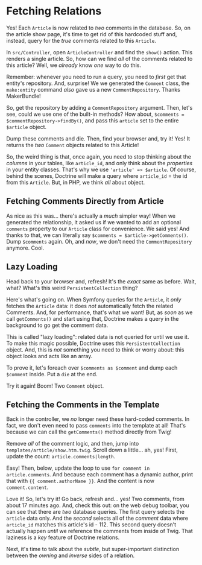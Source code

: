 # Fetching Relations

Yes! Each `Article` is now related to *two* comments in the database. So, on the
article show page, it's time to get rid of this hardcoded stuff and, instead,
query for the *true* comments related to this `Article`.

In `src/Controller`, open `ArticleController` and find the `show()` action. This
renders a single article. So, how can we find *all* of the comments related to this
article? Well, we *already* know *one* way to do this.

Remember: whenever you need to run a query, you need to *first* get that entity's
repository. And, surprise! We we generated the `Comment` class, the `make:entity`
command *also* gave us a new `CommentRepository`. Thanks MakerBundle!

So, get the repository by adding a `CommentRepository` argument. Then, let's see,
could we use one of the built-in methods? How about,
`$comments = $commentRepository->findBy()`, and pass this `article` set to the
entire `$article` object.

Dump these comments and die. Then, find your browser and, try it! Yes!
It returns the *two* `Comment` objects related to this Article!

So, the weird thing is that, once again, you need to stop thinking about the *columns*
in your tables, like `article_id`, and only think about the *properties* in your
entity classes. That's why we use `'article' => $article`. Of course, behind the
scenes, Doctrine will make a query where `article_id` = the id from this `Article`.
But, in PHP, we think *all* about object.

## Fetching Comments Directly from Article

As nice as this was... there's actually a *much* simpler way! When we generated
the relationship, it asked us if we wanted to add an optional `comments` property
to our `Article` class for convenience. We said yes! And thanks to that, we can
literally say `$comments = $article->getComments()`. Dump `$comments` again. Oh,
and *now*, we don't need the `CommentRepository` anymore. Cool.

## Lazy Loading

Head back to your browser and, refresh! It's the *exact* same as before. Wait, what?
What's this weird `PersistentCollection` thing?

Here's what's going on. When Symfony queries for the `Article`, it *only* fetches
the `Article` data: it does *not* automatically fetch the related Comments. And,
for performance, that's what we want! But, as *soon* as we call `getComments()`
and start using that, Doctrine makes a query in the background to go get the
comment data.

This is called "lazy loading": related data is not queried for until we use it.
To make this magic possible, Doctrine uses this `PersistentCollection` object.
And, this is *not* something you need to think or worry about: this object looks
and acts like an array.

To prove it, let's foreach over `$comments as $comment` and dump each `$comment`
inside. Put a `die` at the end.

Try it again! Boom! Two `Comment` object.

## Fetching the Comments in the Template

Back in the controller, we *no* longer need these hard-coded comments. In fact,
we don't even need to pass `comments` into the template at all! That's because
we can call the `getComments()` method directly from Twig!

Remove *all* of the comment logic, and then, jump into `templates/article/show.htm.twig`.
Scroll down a little... ah, yes! First, update the count: `article.comments|length`.

Easy! Then, below, update the loop to use `for comment in article.comments`. And
because each comment has a dynamic author, print that with `{{ comment.authorName }}`.
And the content is now `comment.content`.

Love it! So, let's try it! Go back, refresh and... yes! Two comments, from about
17 minutes ago. And, check this out: on the web debug toolbar, you can see that
there are *two* database queries. The first query selects the `article` data only.
And the *second* selects all of the *comment* data where `article_id` matches
this article's id - 112. This second query doesn't actually happen *until* we reference
the comments from inside of Twig. That laziness is a *key* feature of Doctrine relations.

Next, it's time to talk about the *subtle*, but super-important distinction between
the *owning* and *inverse* sides of a relation.
